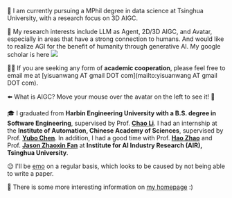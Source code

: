 👋 I am currently pursuing a MPhil degree in data science at Tsinghua University, with a research focus on 3D AIGC.

🤔 My research interests include LLM as Agent, 2D/3D AIGC, and Avatar, especially in areas that have a strong connection to humans. And would like to realize AGI for the benefit of humanity through generative AI.
My google scholar is here <a href='https://scholar.google.com/citations?user=uVMnzPMAAAAJ'><img src="https://img.shields.io/endpoint?logo=Google%20Scholar&url=https%3A%2F%2Fcdn.jsdelivr.net%2Fgh%2Fyisuanwang%2Fyisuanwang.github.io@google-scholar-stats%2Fgs_data_shieldsio.json&labelColor=f6f6f6&color=9cf&style=flat&label=citations"></a>

🙋‍♂️ If you are seeking any form of **academic cooperation**, please feel free to email me at [yisuanwang AT gmail DOT com](mailto:yisuanwang AT gmail DOT com). 

⬅️ What is AIGC? Move your mouse over the avatar on the left to see it! 🤯

🎓 I graduated from **Harbin Engineering University with a B.S. degree in Software Engineering**, supervised by Prof. **[Chao Li](https://mohub.net/help/MoHub/UserServiceCases/Cases1.html#%E6%95%99%E5%B8%88%E4%BB%8B%E7%BB%8D)**.
I had an internship at the **Institute of Automation, Chinese Academy of Sciences**, supervised by Prof. **[Yubo Chen](https://scholar.google.com/citations?hl=en&user=9z7GPxIAAAAJ)**.
In addition, I had a good time with Prof. **[Hao Zhao](https://scholar.google.com/citations?hl=en&user=ygQznUQAAAAJ)** and Prof. **[Jason Zhaoxin Fan](https://scholar.google.com/citations?user=JHvyYDQAAAAJ)** at **Institute for AI Industry Research (AIR), Tsinghua University**.

😥 I'll be [emo](https://yisuanwang.github.io/emo) on a regular basis, which looks to be caused by not being able to write a paper.


🎉 There is some more interesting information on [my homepage](https://yisuanwang.github.io/) :)
